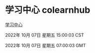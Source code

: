 # 学习中心 colearnhub
[学习中心](http://27.19.33.125:56308/colearnhub/)

2022年 10月 07日 星期五 15:00:03 CST

2022年 10月 07日 星期五 07:00:03 GMT

